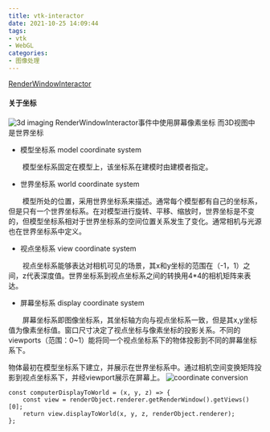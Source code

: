 ```yaml
---
title: vtk-interactor
date: 2021-10-25 14:09:44
tags:
- vtk
- WebGL
categories: 
- 图像处理
---
```

[RenderWindowInteractor](https://kitware.github.io/vtk-js/api/Rendering_Core_RenderWindowInteractor.html)

#### 关于坐标
![3d imaging](https://tva2.sinaimg.cn/large/a60edd42gy1gw0ksspr0fj20et0bxgn3.jpg)
RenderWindowInteractor事件中使用屏幕像素坐标
而3D视图中是世界坐标
+ 模型坐标系 model coordinate system

　　模型坐标系固定在模型上，该坐标系在建模时由建模者指定。

+ 世界坐标系 world coordinate system

　　模型所处的位置，采用世界坐标系来描述。通常每个模型都有自己的坐标系，但是只有一个世界坐标系。在对模型进行旋转、平移、缩放时，世界坐标是不变的，但模型坐标系相对于世界坐标系的空间位置关系发生了变化。通常相机与光源也在世界坐标系中定义。

+ 视点坐标系 view coordinate system

　　视点坐标系能够表达对相机可见的场景，其x和y坐标的范围在（-1，1）之间，z代表深度值。世界坐标系到视点坐标系之间的转换用4*4的相机矩阵来表达。

+ 屏幕坐标系 display coordinate system

 　　屏幕坐标系即图像坐标系，其坐标轴方向与视点坐标系一致，但是其x,y坐标值为像素坐标值。窗口尺寸决定了视点坐标与像素坐标的投影关系。不同的viewports（范围：0~1）能将同一个视点坐标系下的物体投影到不同的屏幕坐标系下。

物体最初在模型坐标系下建立，并展示在世界坐标系中。通过相机空间变换矩阵投影到视点坐标系下，并经viewport展示在屏幕上。
![coordinate conversion](https://tvax4.sinaimg.cn/large/a60edd42gy1gw0ktswtv8j20my0hiq3z.jpg)

```
const computerDisplayToWorld = (x, y, z) => {
    const view = renderObject.renderer.getRenderWindow().getViews()[0];
    return view.displayToWorld(x, y, z, renderObject.renderer);
};
```